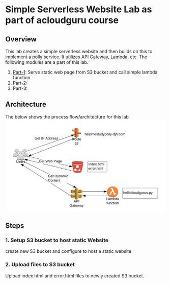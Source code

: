 # **Simple Serverless Website Lab as part of acloudguru course**

## Overview
This lab creates a simple serverless website and then builds on this to implement a polly service.  It utilizes API Gateway, Lambda, etc.
The following modules are a part of this lab.
1. [Part-1]: Serve static web page from S3 bucket and call simple lambda function
2. Part-2: 
3. Part-3: 

## Architecture
The below shows the process flow/architecture for this lab
![alt text][Serverless Website]

## Steps

### 1. Setup S3 bucket to host static Website
create new S3 bucket and configure to host a static website

### 2. Upload files to S3 bucket
Upload index.html and error.html files to newly created S3 bucket.

[comment]: # (references used in README)
[Serverless Website]:../images/Serverless-Website-Lab.jpeg
[Part-1]:part-1/
